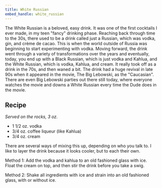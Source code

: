 ```yaml
---
title: White Russian
embed_handle: white_russian
---
```


<amp-img width="800" height="533" layout="responsive" src="{{ site.baseurl }}{% link assets/images/white-russion.jpg %}"></amp-img>

The White Russian is a beloved, easy drink. It was one of the first cocktails I ever made, in my teen "fancy" drinking phase.&nbsp;Reaching back through time to the 30s, there used to be a drink called just a Russian, which was vodka, gin, and crème de cacao. This is when the world outside of Russia was beginning to start experimenting with vodka. Moving forward, the drink went through a variety of transformations over the years and eventually, today, you end up with a Black Russian, which is just vodka and Kahlua, and the White Russian, which is vodka, Kahlua, and cream. It really took off as a drink in the 70s, and then waned a bit. The drink had a huge revival in&nbsp;late 90s when it appeared in the movie, The Big Lebowski, as the "Caucasian". There are even Big Lebowski parties out there still today, where everyone watches the movie and downs a White Russian every time the Dude does in the movie.

## Recipe

*Served on the rocks, 3 oz.*

- 1 1/2 oz. vodka
- 3/4 oz. coffee liqueur (like Kahlua)
- 3/4 oz. cream

There are several ways of mixing this up, depending on who you talk to. I like to layer the drink because it looks cooler, but to each their own.

Method 1: Add the vodka and kahlua to an old fashioned glass with ice. Float the cream on top, and then stir the drink before you take a swig.

Method 2: Shake all ingredients with ice and strain into an old fashioned glass, with or without ice.